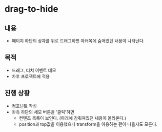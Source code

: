 # drag-to-hide

## 내용
- 페이지 하단의 상자를 위로 드래그하면 아래쪽에 숨어있던 내용이 나타난다.
## 목적
- 드래그, 터치 이벤트 데모
- 차후 프로젝트에 적용
## 진행 상황
- 컴포넌트 작성
- 좌측 하단의 세모 버튼을 '클릭'하면
  - 컨텐츠 목록이 보인다. (아래에 감춰져있던 내용이 올라온다.)
  - position과 top값을 이용했으나 transform을 이용하는 편이 나을지도 모른다.